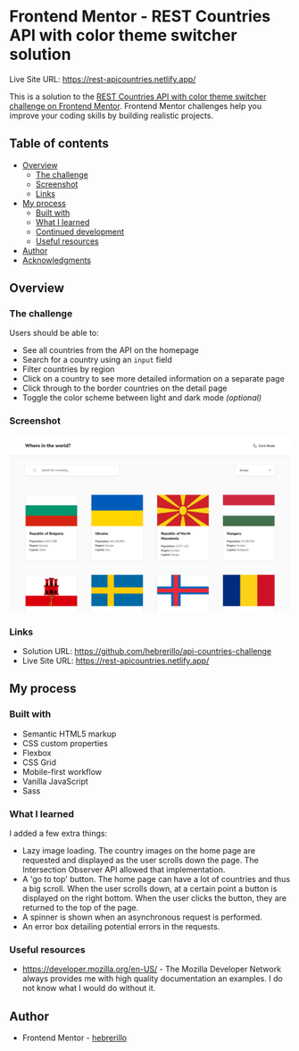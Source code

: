 # Frontend Mentor - REST Countries API with color theme switcher solution 

Live Site URL: https://rest-apicountries.netlify.app/

This is a solution to the [REST Countries API with color theme switcher challenge on Frontend Mentor](https://www.frontendmentor.io/challenges/rest-countries-api-with-color-theme-switcher-5cacc469fec04111f7b848ca). Frontend Mentor challenges help you improve your coding skills by building realistic projects.

## Table of contents

- [Overview](#overview)
  - [The challenge](#the-challenge)
  - [Screenshot](#screenshot)
  - [Links](#links)
- [My process](#my-process)
  - [Built with](#built-with)
  - [What I learned](#what-i-learned)
  - [Continued development](#continued-development)
  - [Useful resources](#useful-resources)
- [Author](#author)
- [Acknowledgments](#acknowledgments)

## Overview

### The challenge

Users should be able to:

- See all countries from the API on the homepage
- Search for a country using an `input` field
- Filter countries by region
- Click on a country to see more detailed information on a separate page
- Click through to the border countries on the detail page
- Toggle the color scheme between light and dark mode *(optional)*

### Screenshot

![](./screenshot.png)

### Links

- Solution URL: https://github.com/hebrerillo/api-countries-challenge
- Live Site URL: https://rest-apicountries.netlify.app/

## My process

### Built with

- Semantic HTML5 markup
- CSS custom properties
- Flexbox
- CSS Grid
- Mobile-first workflow
- Vanilla JavaScript
- Sass

### What I learned

I added a few extra things:

- Lazy image loading. The country images on the home page are requested and displayed as the user scrolls down the page. The Intersection Observer API allowed that implementation.
- A 'go to top' button. The home page can have a lot of countries and thus a big scroll. When the user scrolls down, at a certain point a button is displayed on the right bottom. When the user clicks the button, they are returned to the top of the page.
- A spinner is shown when an asynchronous request is performed.
- An error box detailing potential errors in the requests.


### Useful resources

- https://developer.mozilla.org/en-US/ - The Mozilla Developer Network always provides me with high quality documentation an examples. I do not know what I would do without it.

## Author

- Frontend Mentor - [hebrerillo](https://www.frontendmentor.io/profile/hebrerillo)


